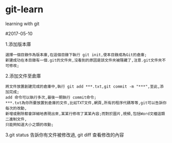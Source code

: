 # git-learn
learning with git

#2017-05-10

1.添加版本庫

	選擇一個目錄作為版本庫,在這個目錄下執行 git init,使本目錄成為Git的倉庫;
	新建成功在本目錄有一個.git的文件夾,沒看到的原因是該文件夾被隱藏了,注意.git文件夾不可修改;
	
2.添加文件至倉庫

	將文件放置創建完成的倉庫中,執行 git add ***.txt,git commit -m "***",至此,添加完成;
	add 命令可以執行多次,最後一期執行 commit命令;
	***.txt為你所要放置到倉庫的文件,比如TXT文件,網頁,所有的程序代碼等等,git可以告訴你每次的改動,
	新增或刪除都會詳細地表現出來,某某行修改了某某內容;而對於圖片,視頻,包括Word文檔這類二進制文件,
	只能夠知道大小之類的改動;
	
3.git status   告訴你有文件被修改過,
  git diff 	查看修改的內容
